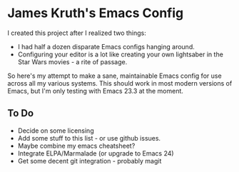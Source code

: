 James Kruth's Emacs Config
==========================

I created this project after I realized two things:

* I had half a dozen disparate Emacs configs hanging around.
* Configuring your editor is a lot like creating your own lightsaber
  in the Star Wars movies - a rite of passage.
  
So here's my attempt to make a sane, maintainable Emacs config for use
across all my various systems.  This should work in most modern
versions of Emacs, but I'm only testing with Emacs 23.3 at the moment.

To Do
-----

* Decide on some licensing
* Add some stuff to this list - or use github issues.
* Maybe combine my emacs cheatsheet?
* Integrate ELPA/Marmalade (or upgrade to Emacs 24)
* Get some decent git integration - probably magit
